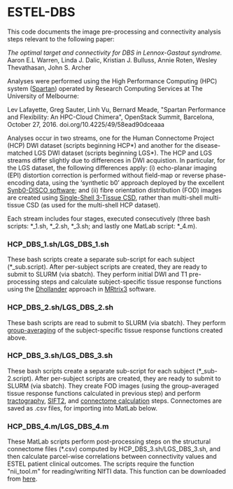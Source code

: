 # ESTEL-DBS

This code documents the image pre-processing and connectivity analysis steps relevant to the following paper:

_The optimal target and connectivity for DBS in Lennox-Gastaut syndrome._
Aaron E.L Warren, Linda J. Dalic, Kristian J. Bulluss, Annie Roten, Wesley Thevathasan, John S. Archer

Analyses were performed using the High Performance Computing (HPC) system ([Spartan](https://dashboard.hpc.unimelb.edu.au)) operated by Research Computing Services at The University of Melbourne:

Lev Lafayette, Greg Sauter, Linh Vu, Bernard Meade, "Spartan Performance and Flexibility: An HPC-Cloud Chimera", OpenStack Summit, Barcelona, October 27, 2016. doi.org/10.4225/49/58ead90dceaaa

Analyses occur in two streams, one for the Human Connectome Project (HCP) DWI dataset (scripts beginning HCP*) and another for the disease-matched LGS DWI dataset (scripts beginning LGS*). The HCP and LGS streams differ slightly due to differences in DWI acquistion. In particular, for the LGS dataset, the following differences apply: (i) echo-planar imaging (EPI) distortion correction is performed without field-map or reverse phase-encoding data, using the ‘synthetic b0’ approach deployed by the excellent [Synb0-DISCO software](https://github.com/MASILab/Synb0-DISCO); and (ii) fibre orientation distribution (FOD) images are created using [Single-Shell 3-Tissue CSD](https://3tissue.github.io), rather than multi-shell multi-tissue CSD (as used for the multi-shell HCP dataset). 

Each stream includes four stages, executed consecutively (three bash scripts: *_1.sh, *_2.sh, *_3.sh; and lastly one MatLab script: *_4.m).

### **HCP_DBS_1.sh/LGS_DBS_1.sh**

These bash scripts create a separate sub-script for each subject (*_sub.script). After per-subject scripts are created, they are ready to submit to SLURM (via sbatch). They perform initial DWI and T1 pre-processing steps and calculate subject-specific tissue response functions using the [Dhollander](https://mrtrix.readthedocs.io/en/latest/reference/commands/dwi2response.html#dwi2response-dhollander) approach in [MRtrix3](https://mrtrix.readthedocs.io/en/latest/index.html) software. 

### **HCP_DBS_2.sh/LGS_DBS_2.sh**

These bash scripts are read to submit to SLURM (via sbatch). They perform [group-averaging](https://mrtrix.readthedocs.io/en/latest/reference/commands/responsemean.html) of the subject-specific tissue response functions created above. 

### **HCP_DBS_3.sh/LGS_DBS_3.sh**

These bash scripts create a separate sub-script for each subject (*_sub-2.script). After per-subject scripts are created, they are ready to submit to SLURM (via sbatch). They create FOD images (using the group-averaged tissue response functions calculated in previous step) and perform [tractography](https://mrtrix.readthedocs.io/en/latest/reference/commands/tckgen.html), [SIFT2](https://mrtrix.readthedocs.io/en/latest/reference/commands/tcksift2.html), and [connectome calculation](https://mrtrix.readthedocs.io/en/latest/reference/commands/tck2connectome.html) steps. Connectomes are saved as .csv files, for importing into MatLab below.

### **HCP_DBS_4.m/LGS_DBS_4.m**

These MatLab scripts perform post-processing steps on the structural connectome files (*.csv) computed by HCP_DBS_3.sh/LGS_DBS_3.sh, and then calculate parcel-wise correlations between connectivity values and ESTEL patient clinical outcomes. The scripts require the function "nii_tool.m" for reading/writing NIfTI data. This function can be downloaded from [here](https://www.mathworks.com/matlabcentral/mlc-downloads/downloads/submissions/42997/versions/80/previews/nii_tool.m/index.html?access_key=).


